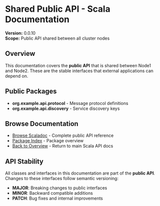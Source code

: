 # Shared Public API - Scala Documentation

**Version:** 0.0.10  
**Scope:** Public API shared between all cluster nodes

## Overview

This documentation covers the **public API** that is shared between Node1 and Node2.
These are the stable interfaces that external applications can depend on.

## Public Packages

- **org.example.api.protocol** - Message protocol definitions
- **org.example.api.discovery** - Service discovery keys

## Browse Documentation

- [Browse Scaladoc](./index.html) - Complete public API reference
- [Package Index](./package.html) - Package overview
- [Back to Overview](../index.html) - Return to main Scala API docs

## API Stability

All classes and interfaces in this documentation are part of the **public API**.
Changes to these interfaces follow semantic versioning:

- **MAJOR**: Breaking changes to public interfaces
- **MINOR**: Backward compatible additions
- **PATCH**: Bug fixes and internal improvements
